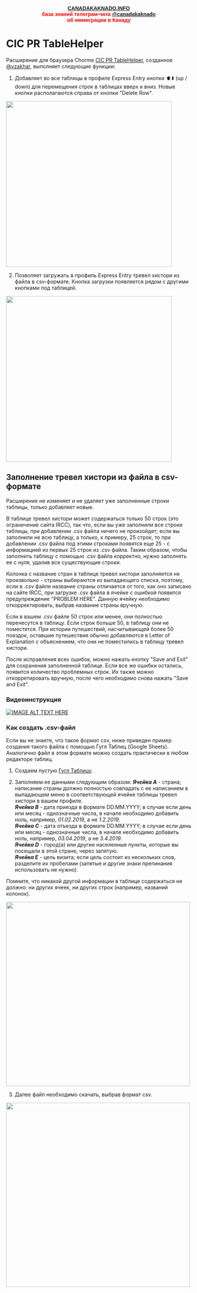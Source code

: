 <p style="color:red; font-family:arial; font-weight:800; text-align:center; font-size:1em; "><a href="https://canadakaknado.info">CANADAKAKNADO.INFO</a><br>база знаний телеграм-чата <a href="https://t.me/canadakaknado">@canadakaknado</a><br>об иммиграции в Канаду</p>

# __CIC PR TableHelper__

Расширение для браузера Chorme [CIC PR TableHelper](https://chrome.google.com/webstore/detail/cic-pr-tablehelper/bibbcbmdkcmmgpodmahndpfakjfiefnn), созданное [@vzakhar](https://t.me/vzakhar), выполняет следующие функции: 

1. Добавляет во все таблицы в профиле Express Entry кнопки ⬆️⬇️ (up / down) для перемещения строк в таблицах вверх и вниз. Новые кнопки располагаются справа от кнопки "Delete Row".   

<img src="https://canadakaknado.info/assets/images/chrome-ext-2.png" width="450">

2. Позволяет загружать в профиль Express Entry тревел хистори из файла в csv-формате. Кнопка загрузки появляется рядом с другими кнопками под таблицей.   

<img src="https://canadakaknado.info/assets/images/chrome-ext-1.png" width="450">


## Заполнение тревел хистори из файла в csv-формате

Расширение не изменяет и не удаляет уже заполненные строки таблицы, только добавляет новые. 

В таблице тревел хистори может содержаться только 50 строк (это ограничение сайта IRCC), так что, если вы уже заполнили все строки таблицы, при добавлении .csv файла ничего не произойдет; если вы заполнили не всю таблицу, а только, к примеру, 25 строк, то при добавлении .csv файла под этими строками появятся еще 25 - с информацией из первых 25 строк из .csv файла. Таким образом, чтобы заполнить таблицу с помощью .csv файла корректно, нужно заполнять ее с нуля, удалив все существующие строки. 

Колонка с название стран в таблице тревел хистори заполняется не произвольно - страны выбираются из выпадающего списка, поэтому, если в .csv файле название страны отличается от того, как оно записано на сайте IRCC, при загрузке .csv файла в ячейке с ошибкой появится предупреждение "PROBLEM HERE". Данную ячейку необходимо откорректировать, выбрав название страны вручную. 

Если в вашем .csv файле 50 строк или менее, они полностью перенесутся в таблицу. Если строк больше 50, в таблицу они не поместятся. При истории путешествий, насчитывающей более 50 поездок, оставшие путешествия обычно добавляются в Letter of Explanation с объяснением, что они не поместились в таблицу тревел хистори. 

После исправления всех ошибок, можно нажать кнопку "Save and Exit" для сохранения заполненной таблице. Если все же ошибки остались, появится количество проблемных строк. Их также можно откорретировать вручную, после чего необходимо снова нажать "Save and Exit".

### Видеоинструкция

[![IMAGE ALT TEXT HERE](https://img.youtube.com/vi/DRZ4JetBk6o/0.jpg)](https://www.youtube.com/watch?v=DRZ4JetBk6o)

### Как создать .csv-файл

Если вы не знаете, что такое формат csv, ниже приведен пример создания такого файла с помощью Гугл Таблиц (Google Sheets). Аналогично файл в этом формате можно создать практически в любом редакторе таблиц. 

1. Создаем пустую [Гугл Таблицу](https://docs.google.com/spreadsheets). 

2. Заполняем ее данными следующим образом:
__*Ячейка А*__ - страна; написание страны должно полностью совпадать с ее написанием в выпадающем меню в соответствующей ячейке таблицы тревел хистори в вашем профиле.  
__*Ячейка В*__ - дата приезда в формате DD.MM.YYYY; в случае если день или месяц - однозначные числа, в начале необходимо добавить ноль, например, *01.02.2019*, а не *1.2.2019*.  
__*Ячейка С*__ - дата отъезда в формате DD.MM.YYYY; в случае если день или месяц - однозначные числа, в начале необходимо добавить ноль, например, *03.04.2019*, а не *3.4.2019*.  
__*Ячейка D*__ - город(а) или другие населенные пункты, которые вы посещали в этой стране, через запятую.  
__*Ячейка Е*__ - цель визита; если цель состоит из нескольких слов, разделите их пробелами (запятые и другие знаки препинания использовать не нужно).  

Помните, что никакой другой информации в таблице содержаться не должно: ни других ячеек, ни других строк (например, названий колонок).

<img src="https://canadakaknado.info/assets/images/my-travel-history.jpg" width="500">

3. Далее файл необходимо скачать, выбрав формат csv.   

<img src="https://canadakaknado.info/assets/images/travel-history-download.jpg" width="500">
